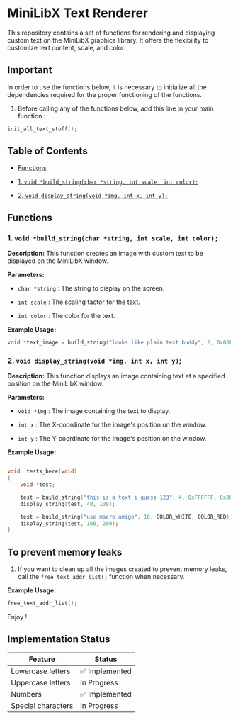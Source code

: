 # MiniLibX Text Renderer


This repository contains a set of functions for rendering and displaying custom text on the MiniLibX graphics library. It offers the flexibility to customize text content, scale, and color.


## Important

In order to use the functions below, it is necessary to initialize all the dependencies required for the proper functioning of the functions.

1. Before calling any of the functions below, add this line in your main function :

```c
init_all_text_stuff();
```

## Table of Contents

- [Functions](#functions)

- [1. `void *build_string(char *string, int scale, int color);`](#1-void-build_stringchar-string-int-scale-int-color)

- [2. `void display_string(void *img, int x, int y);`](#2-void-display_stringvoid-img-int-x-int-y)


## Functions

### 1. `void *build_string(char *string, int scale, int color);`

  

**Description:** This function creates an image with custom text to be displayed on the MiniLibX window.

  

**Parameters:**

-  `char *string` : The string to display on the screen.

-  `int scale` : The scaling factor for the text.

-  `int color` : The color for the text.

  

**Example Usage:**

```c
void *text_image = build_string("looks like plain text buddy", 2, 0x00FF00, 0x000000); // Creates an image with green text on a black background.
```

  

### 2. `void display_string(void *img, int x, int y)`;


**Description:** This function displays an image containing text at a specified position on the MiniLibX window.


**Parameters:**


-  `void *img` : The image containing the text to display.

-  `int x` : The X-coordinate for the image's position on the window.

-  `int y` : The Y-coordinate for the image's position on the window.


**Example Usage:**

```c

void  tests_here(void)
{
	void *test;

	test = build_string("this is a text i guess 123", 4, 0xFFFFFF, 0x000000);
	display_string(test, 40, 100);

	test = build_string("use macro amigo", 10, COLOR_WHITE, COLOR_RED); // You can use our color macro for better usage.
	display_string(test, 100, 200);
}

```

## To prevent memory leaks

1. If you want to clean up all the images created to prevent memory leaks, call the `free_text_addr_list()` function when necessary.

**Example Usage:**

```c
free_text_addr_list();
```

Enjoy !

## Implementation Status

  
| Feature  | Status |
| -------| --------------- |
| Lowercase letters | :white_check_mark: Implemented |
| Uppercase letters | In Progress |
| Numbers | :white_check_mark: Implemented |
| Special characters | In Progress |